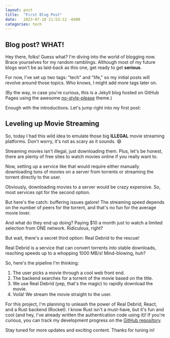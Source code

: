 ```yaml
---
layout: post
title:  "First Blog Post"
date:   2023-07-10 11:53:12 -0400
categories: tech
---
```


## Blog post? WHAT!

Hey there, folks! Guess what? I'm diving into the world of blogging now. Brace yourselves for my random ramblings. Although most of my future blogs won't be as laid-back as this one, get ready to get **serious**.

For now, I've set up two tags: "tech" and "life," so my initial posts will revolve around those topics. Who knows, I might add more tags later on.

(By the way, in case you're curious, this is a Jekyll blog hosted on GitHub Pages using the awesome [no-style-please](https://github.com/riggraz/no-style-please) theme.)

Enough with the introductions. Let's jump right into my first post:

## Leveling up Movie Streaming

So, today I had this wild idea to emulate those big **ILLEGAL** movie streaming platforms. Don't worry, it's not as scary as it sounds. 😄

Streaming movies isn't illegal, just downloading them. Plus, let's be honest, there are plenty of free sites to watch movies online if you really want to.

Now, setting up a service like that would require either manually downloading tons of movies on a server from torrents or streaming the torrent directly to the user.

Obviously, downloading movies to a server would be crazy expensive. So, most services opt for the second option.

But here's the catch: buffering issues galore! The streaming speed depends on the number of peers for the torrent, and that's no fun for the average movie lover.

And what do they end up doing? Paying $10 a month just to watch a limited selection from ONE network. Ridiculous, right?

But wait, there's a secret third option: Real Debrid to the rescue!

Real Debrid is a service that can convert torrents into stable downloads, reaching speeds up to a whopping 1000 MB/s! Mind-blowing, huh?

So, here's the pipeline I'm thinking:

1. The user picks a movie through a cool web front end.
2. The backend searches for a torrent of the movie based on the title.
3. We use Real Debrid (yep, that's the magic) to rapidly download the movie.
4. Voilà! We stream the movie straight to the user.

For this project, I'm planning to unleash the power of Real Debrid, React, and a Rust backend (Rocket). I know Rust isn't a must-have, but it's fun and cool (and hey, I've already written the authentication code using it)! If you're curious, you can track my development progress on the [GitHub repository](https://github.com/stdcout1).

Stay tuned for more updates and exciting content. Thanks for tuning in!

